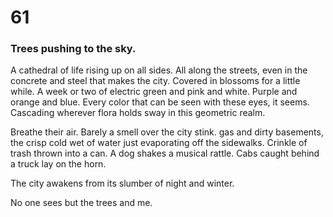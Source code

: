# 61

### Trees pushing to the sky.

A cathedral of life rising up on all sides. All along the streets, even in the concrete and steel that makes the city. Covered in blossoms for a little while. A week or two of electric green and pink and white. Purple and orange and blue. Every color that can be seen with these eyes, it seems. Cascading wherever flora holds sway in this geometric realm.

Breathe their air. Barely a smell over the city stink. gas and dirty basements, the crisp cold wet of water just evaporating off the sidewalks. Crinkle of trash thrown into a can. A dog shakes a musical rattle. Cabs caught behind a truck lay on the horn. 

The city awakens from its slumber of night and winter. 

No one sees but the trees and me. 